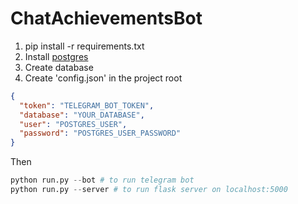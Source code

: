 # ChatAchievementsBot

1. pip install -r requirements.txt
2. Install [postgres](https://www.postgresql.org)
3. Create database
4. Create 'config.json' in the project root
```json
{
  "token": "TELEGRAM_BOT_TOKEN",
  "database": "YOUR_DATABASE",
  "user": "POSTGRES_USER",
  "password": "POSTGRES_USER_PASSWORD"
}
```

Then
```python 
python run.py --bot # to run telegram bot
python run.py --server # to run flask server on localhost:5000
```
